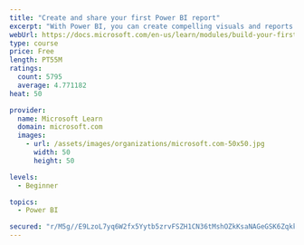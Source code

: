```yaml
---
title: "Create and share your first Power BI report"
excerpt: "With Power BI, you can create compelling visuals and reports. In this module, you learn how to use Power BI Desktop to connect to data, build visuals, and create a report that you can share with others in your organization. You then learn how to publish the report to the Power BI service, so that others can see your insights and benefit from your work."
webUrl: https://docs.microsoft.com/en-us/learn/modules/build-your-first-power-bi-report/
type: course
price: Free
length: PT55M
ratings:
  count: 5795
  average: 4.771182
heat: 50

provider:
  name: Microsoft Learn
  domain: microsoft.com
  images:
    - url: /assets/images/organizations/microsoft.com-50x50.jpg
      width: 50
      height: 50

levels:
  - Beginner

topics:
  - Power BI

secured: "r/M5g//E9LzoL7yq6W2fx5Yytb5zrvFSZH1CN36tMshOZkKsaNAGeGSK6ZqkkqajQJZyBxO+7As86464CTmGvlceRs3FSJ/wtiFp9NEkTJSEJOjOiynPR/hnIvMdYvd5mQdF8ane96JNSaMZ81IB5xvH2KzdlTOM5QOM4EU0WezhnhfHEl1iX9RrMGkeP8ERoOFruExREVsEM5yJXn2xU1c0kjdmx8kIjk/QkCqjzOnp+PCtFT3FyynA9aKfRpRAXh9rQrdwndrNbBQiYFAssk360Sf1DmJGsCNMJ0owvIhPv0gjjhqlhgZ4XWNd8okpvBXabvQz28XBK0nOWHxBFbRfz6w6w9aCe0QCAFu8sC+KVvss2NArxm5/IEhKk6R6R7SkoTy/RVTK4WuqN3tGzNPa8EHtH4HtC+L/60vh9hw=;rzk2u9wMWGA3t090NNu6Tg=="
---
```


